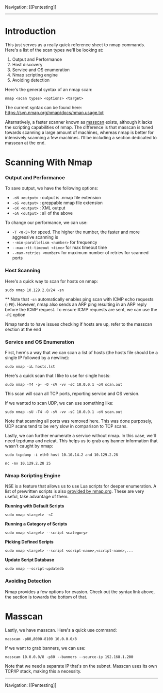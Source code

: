 Navigation: [[Pentesting]]

---
# Introduction
This just serves as a really quick reference sheet to nmap commands. Here's a list of the scan types we'll be looking at:
1. Output and Performance
2. Host discovery
3. Service and OS enumeration
4. Nmap scripting engine
5. Avoiding detection

Here's the general syntax of an nmap scan:
```shell
nmap <scan types> <options> <target>
```

The current syntax can be found here:
https://svn.nmap.org/nmap/docs/nmap.usage.txt

Alternatively, a faster scanner known as [masscan](https://github.com/robertdavidgraham/masscan) exists, although it lacks the scripting capabilities of nmap. The difference is that masscan is tuned towards scanning a large amount of machines, whereas nmap is better for intensively scanning a few machines. I'll be including a section dedicated to masscan at the end.
# Scanning With Nmap
### Output and Performance
To save output, we have the following options:
- `-oN <output>`  : output is .nmap file extension
- `-oG <output>` : greppable nmap file extension
- `-oX <output>` : XML output
- `-oA <output>` : all of the above

To change our performance, we can use:
- `-T <0-5>` for speed. The higher the number, the faster and more aggressive scanning is
- `--min-parallelism <number>` for frequency
- `--max-rtt-timeout <time>` for max timeout time
- `--max-retries <number>` for maximum number of retries for scanned ports

### Host Scanning
Here's a quick way to scan for hosts on nmap:
```shell
sudo nmap 10.129.2.0/24 -sn
```

\*\* Note that `-sn` automatically enables ping scan with ICMP echo requests (`-PE`). However, nmap also sends an ARP ping resulting in an ARP reply before the ICMP request. To ensure ICMP requests are sent, we can use the `-PE` option

Nmap tends to have issues checking if hosts are up, refer to the masscan section at the end
### Service and OS Enumeration
First, here's a way that we can scan a list of hosts (the hosts file should be a single IP followed by a newline):
```shell
sudo nmap -iL hosts.lst
```

Here's a quick scan that I like to use for single hosts:
```shell
sudo nmap -T4 -p- -O -sV -vv -sC 10.0.0.1 -oN scan.out
```

This scan will scan all TCP ports, reporting service and OS version.

If we wanted to scan UDP, we can use something like:
```shell
sudo nmap -sU -T4 -O -sV -vv -sC 10.0.0.1 -oN scan.out
```

Note that scanning all ports was removed here. This was done purposely, UDP scans tend to be very slow in comparison to TCP scans.

Lastly, we can further enumerate a service without nmap. In this case, we'll need tcpdump and netcat. This helps us to grab any banner information that wasn't caught by nmap:
```shell-session
sudo tcpdump -i eth0 host 10.10.14.2 and 10.129.2.28
```

```shell-session
nc -nv 10.129.2.28 25
```
### Nmap Scripting Engine
NSE is a feature that allows us to use Lua scripts for deeper enumeration. A list of prewritten scripts is also [provided by nmap.org](https://nmap.org/nsedoc/scripts/). These are very useful, take advantage of them.

**Running with Default Scripts**
```shell-session
sudo nmap <target> -sC
```

**Running a Category of Scripts**
```shell-session
sudo nmap <target> --script <category>
```

**Picking Defined Scripts**
```shell-session
sudo nmap <target> --script <script-name>,<script-name>,...
```

**Update Script Database**
```shell
sudo nmap --script-updatedb
```
### Avoiding Detection
Nmap provides a few options for evasion. Check out the syntax link above, the section is towards the bottom of that.
# Masscan
Lastly, we have masscan. Here's a quick use command:
```shell
masscan -p80,8000-8100 10.0.0.0/8
```

If we want to grab banners, we can use:
```shell
masscan 10.0.0.0/8 -p80 --banners --source-ip 192.168.1.200
```

Note that we need a separate IP that's on the subnet. Masscan uses its own TCP/IP stack, making this a necessity.

---
Navigation: [[Pentesting]]